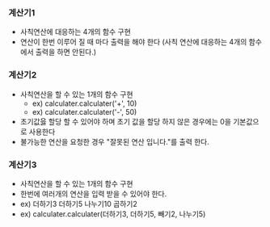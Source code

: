 ### 계산기1
- 사칙연산에 대응하는 4개의 함수 구현
- 연산이 한번 이루어 질 때 마다 출력을 해야 한다 (사칙 연산에 대응하는 4개의 함수에서 출력을 하면 안된다.)

### 계산기2
- 사칙연산을 할 수 있는 1개의 함수 구현
    - ex) calculater.calculater('+', 10)
    - ex) calculater.calculater('-', 50)
- 초기값읋 할당 할 수 있어야 하며 초기 값을 할당 하지 않은 경우에는 0을 기본값으로 사용한다
- 불가능한 연산을 요청한 경우 "잘못된 연산 입니다."를 출력 한다.

### 계산기3
- 사칙연산을 할 수 있는 1개의 함수 구현
- 한번에 여러개의 연산을 입력 받을 수 있어야 한다.
- ex) 더하기3 더하기5 나누기10 곱하기2
- ex) calculater.calculater(더하기3, 더하기5, 빼기2, 나누기5)
